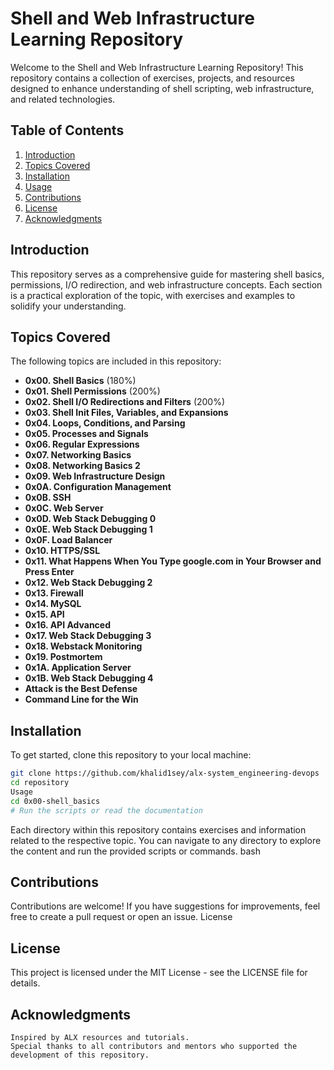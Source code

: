 # Shell and Web Infrastructure Learning Repository

Welcome to the Shell and Web Infrastructure Learning Repository! This repository contains a collection of exercises, projects, and resources designed to enhance understanding of shell scripting, web infrastructure, and related technologies.

## Table of Contents

1. [Introduction](#introduction)
2. [Topics Covered](#topics-covered)
3. [Installation](#installation)
4. [Usage](#usage)
5. [Contributions](#contributions)
6. [License](#license)
7. [Acknowledgments](#acknowledgments)

## Introduction

This repository serves as a comprehensive guide for mastering shell basics, permissions, I/O redirection, and web infrastructure concepts. Each section is a practical exploration of the topic, with exercises and examples to solidify your understanding.

## Topics Covered

The following topics are included in this repository:

- **0x00. Shell Basics** (180%)
- **0x01. Shell Permissions** (200%)
- **0x02. Shell I/O Redirections and Filters** (200%)
- **0x03. Shell Init Files, Variables, and Expansions**
- **0x04. Loops, Conditions, and Parsing**
- **0x05. Processes and Signals**
- **0x06. Regular Expressions**
- **0x07. Networking Basics**
- **0x08. Networking Basics 2**
- **0x09. Web Infrastructure Design**
- **0x0A. Configuration Management**
- **0x0B. SSH**
- **0x0C. Web Server**
- **0x0D. Web Stack Debugging 0**
- **0x0E. Web Stack Debugging 1**
- **0x0F. Load Balancer**
- **0x10. HTTPS/SSL**
- **0x11. What Happens When You Type google.com in Your Browser and Press Enter**
- **0x12. Web Stack Debugging 2**
- **0x13. Firewall**
- **0x14. MySQL**
- **0x15. API**
- **0x16. API Advanced**
- **0x17. Web Stack Debugging 3**
- **0x18. Webstack Monitoring**
- **0x19. Postmortem**
- **0x1A. Application Server**
- **0x1B. Web Stack Debugging 4**
- **Attack is the Best Defense**
- **Command Line for the Win**

## Installation

To get started, clone this repository to your local machine:

```bash
git clone https://github.com/khalid1sey/alx-system_engineering-devops
cd repository
Usage
cd 0x00-shell_basics
# Run the scripts or read the documentation
```
Each directory within this repository contains exercises and information related to the respective topic. You can navigate to any directory to explore the content and run the provided scripts or commands.
bash

## Contributions

Contributions are welcome! If you have suggestions for improvements, feel free to create a pull request or open an issue.
License

## License
This project is licensed under the MIT License - see the LICENSE file for details.

## Acknowledgments

    Inspired by ALX resources and tutorials.
    Special thanks to all contributors and mentors who supported the development of this repository.


